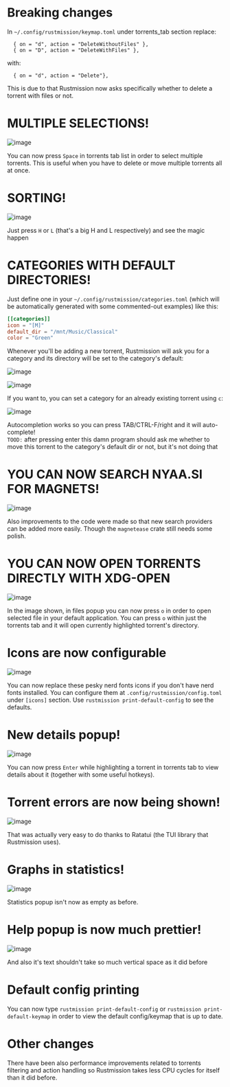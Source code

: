 # Breaking changes
In `~/.config/rustmission/keymap.toml` under torrents_tab section replace:
```
  { on = "d", action = "DeleteWithoutFiles" },
  { on = "D", action = "DeleteWithFiles" },
```
with:
```
  { on = "d", action = "Delete"},
```

This is due to that Rustmission now asks specifically whether to delete a torrent with files or not.

# MULTIPLE SELECTIONS!
![image](https://github.com/user-attachments/assets/c6571806-d912-4425-a2c9-56e0ff98ec32)

You can now press `Space` in torrents tab list in order to select multiple torrents. This is useful when you have to delete or move multiple torrents all at once.

# SORTING!

![image](https://github.com/user-attachments/assets/05f89c82-10a7-4588-b2b0-3440378a11d9)

Just press `H` or `L` (that's a big H and L respectively) and see the magic happen

# CATEGORIES WITH DEFAULT DIRECTORIES!

Just define one in your `~/.config/rustmission/categories.toml` (which will be automatically generated with some commented-out examples) like this:

```toml
[[categories]]
icon = "[M]"
default_dir = "/mnt/Music/Classical"
color = "Green"
```

Whenever you'll be adding a new torrent, Rustmission will ask you for a category and its directory will be set to the category's default:

![image](https://github.com/user-attachments/assets/fbba7373-dbc0-4b9a-be40-a59349dd722d)

![image](https://github.com/user-attachments/assets/28b2a89d-d858-4cb3-800b-f5fc1d53d708)


If you want to, you can set a category for an already existing torrent using `c`:

![image](https://github.com/user-attachments/assets/f27fefeb-b242-43c6-890e-e1e2ec80d0f3)

Autocompletion works so you can press TAB/CTRL-F/right and it will auto-complete!  
`TOOD:` after pressing enter this damn program should ask me whether to move this torrent to the category's default dir or not, but it's not doing that

# YOU CAN NOW SEARCH NYAA.SI FOR MAGNETS!

![image](https://github.com/user-attachments/assets/91e9f14d-991f-4c61-a9c3-3ff5887bdac8)

Also improvements to the code were made so that new search providers can be added more easily. Though the `magnetease` crate still needs some polish.

# YOU CAN NOW OPEN TORRENTS DIRECTLY WITH XDG-OPEN

![image](https://github.com/user-attachments/assets/401b2337-d942-4ea0-9b2e-44e363597ce7)


In the image shown, in files popup you can now press `o` in order to open selected file in your default application. You can press `o` within just the torrents tab and it will open currently highlighted torrent's directory.

# Icons are now configurable

![image](https://github.com/user-attachments/assets/1cac8aa1-403d-465e-938e-c9df04e81618)

You can now replace these pesky nerd fonts icons if you don't have nerd fonts installed.
You can configure them at `.config/rustmission/config.toml` under `[icons]` section.
Use `rustmission print-default-config` to see the defaults.

# New details popup!
![image](https://github.com/user-attachments/assets/5a9565dc-5c07-4fca-be72-1e6015d23a97)

You can now press `Enter` while highlighting a torrent in torrents tab to view details about it (together with some useful hotkeys).

# Torrent errors are now being shown!

![image](https://github.com/user-attachments/assets/4ad34e07-1feb-4406-9890-0d38e377923c)

That was actually very easy to do thanks to Ratatui (the TUI library that Rustmission uses).

# Graphs in statistics!

![image](https://github.com/user-attachments/assets/c27fc0e6-b9e3-4a26-aa3f-a99cf2e42c54)

Statistics popup isn't now as empty as before.

# Help popup is now much prettier!

![image](https://github.com/user-attachments/assets/7d93bdf7-341f-4e86-9048-8023a05c083b)

And also it's text shouldn't take so much vertical space as it did before

# Default config printing

You can now type `rustmission print-default-config` or `rustmission print-default-keymap` in order to view the default config/keymap that is up to date.

# Other changes

There have been also performance improvements related to torrents filtering and action handling so Rustmission takes less CPU cycles for itself than it did before.
